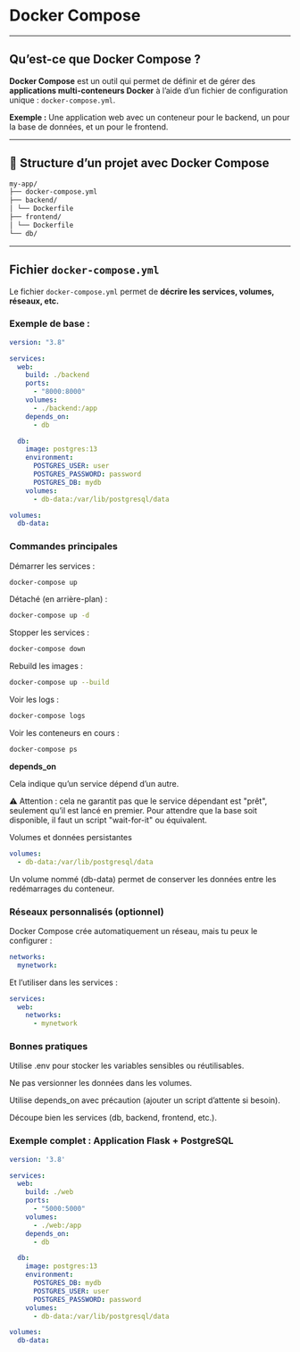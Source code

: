 # Docker Compose

---

## Qu’est-ce que Docker Compose ?

**Docker Compose** est un outil qui permet de définir et de gérer des **applications multi-conteneurs Docker** à l’aide d’un fichier de configuration unique : `docker-compose.yml`.

**Exemple :** Une application web avec un conteneur pour le backend, un pour la base de données, et un pour le frontend.

---

## 📁 Structure d’un projet avec Docker Compose

```bash
my-app/
├── docker-compose.yml
├── backend/
│ └── Dockerfile
├── frontend/
│ └── Dockerfile
└── db/ 
```
---

## Fichier `docker-compose.yml`

Le fichier `docker-compose.yml` permet de **décrire les services, volumes, réseaux, etc.**

### Exemple de base :
```yaml
version: "3.8"

services:
  web:
    build: ./backend
    ports:
      - "8000:8000"
    volumes:
      - ./backend:/app
    depends_on:
      - db

  db:
    image: postgres:13
    environment:
      POSTGRES_USER: user
      POSTGRES_PASSWORD: password
      POSTGRES_DB: mydb
    volumes:
      - db-data:/var/lib/postgresql/data

volumes:
  db-data:
```

### Commandes principales

Démarrer les services :
```bash
docker-compose up
```

Détaché (en arrière-plan) :
```bash
docker-compose up -d
```

Stopper les services :
```bash
docker-compose down
```
Rebuild les images :
```bash
docker-compose up --build
```

Voir les logs :
```bash
docker-compose logs
```
Voir les conteneurs en cours :
```bash
docker-compose ps
```

**depends_on**

Cela indique qu’un service dépend d’un autre.

⚠️ Attention : cela ne garantit pas que le service dépendant est "prêt", seulement qu’il est lancé en premier.
Pour attendre que la base soit disponible, il faut un script "wait-for-it" ou équivalent.

Volumes et données persistantes

```yaml
volumes:
  - db-data:/var/lib/postgresql/data
```
Un volume nommé (db-data) permet de conserver les données entre les redémarrages du conteneur.

### Réseaux personnalisés (optionnel)

Docker Compose crée automatiquement un réseau, mais tu peux le configurer :
```yaml
networks:
  mynetwork:
```

Et l’utiliser dans les services :

```yaml
services:
  web:
    networks:
      - mynetwork
```

### Bonnes pratiques

Utilise .env pour stocker les variables sensibles ou réutilisables.

Ne pas versionner les données dans les volumes.

Utilise depends_on avec précaution (ajouter un script d’attente si besoin).

Découpe bien les services (db, backend, frontend, etc.).

### Exemple complet : Application Flask + PostgreSQL

```yaml
version: '3.8'

services:
  web:
    build: ./web
    ports:
      - "5000:5000"
    volumes:
      - ./web:/app
    depends_on:
      - db

  db:
    image: postgres:13
    environment:
      POSTGRES_DB: mydb
      POSTGRES_USER: user
      POSTGRES_PASSWORD: password
    volumes:
      - db-data:/var/lib/postgresql/data

volumes:
  db-data:
```
